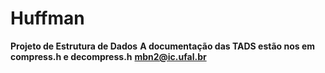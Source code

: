 # Huffman

**Projeto de Estrutura de Dados**
**A documentação das TADS estão nos em compress.h e decompress.h**
**mbn2@ic.ufal.br**
